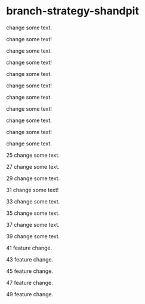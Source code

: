 # branch-strategy-shandpit

change some text.

change some text!

change some text.

change some text!

change some text.

change some text!

change some text.

change some text!

change some text.

change some text!

change some text.

25 change some text.

27 change some text.

29 change some text.

31 change some text!

33 change some text.

35 change some text.

37 change some text.

39 change some text.

41 feature change.

43 feature change.

45 feature change.

47 feature change.

49 feature change.
